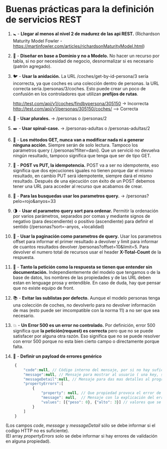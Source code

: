 # Buenas prácticas para la definición de servicios REST

1. :baby_symbol: - **Llegar al menos al nivel 2 de madurez de las api REST.** 
(Richardson Maturity Model Fowler - https://martinfowler.com/articles/richardsonMaturityModel.html)

1. :gem: - **Diseñar en base a Dominio y no a Modelo.** 
No hacer un recurso por tabla, si no por necesidad de negocio, desnormalizar si es necesario (patrón agregado).

1. :bird:	- **Usar la anidación.** 
La URL /coches/get-by-id-persona/3 sería incorrecta, ya que coches es una colección dentro de personas. la URL correcta sería /personas/3/coches.
Esto puede crear un poco de confusión en los controladores que utilizan **prefijos de rutas**.

    http://test.com/api/v1/coches/findbypersona/305150 -> Incorrecta  
    http://test.com/api/v1/personas/305150/coches/ --> Correcta

1. :restroom: - **Usar plurales.** 
-> /personas o /personas/2

1. :black_nib: - **Usar spinal-case.** 
-> /personas-adultas o /personas-adultas/2

1. :anger: - **Los métodos GET, nunca van a modificar nada ni a generar ninguna acción.**
Siempre serán de solo lectura. Tampoco los parámetros query ( /personas?filter=dani). Que un servició no devuelva ningún resultado, tampoco significa que tenga que ser de tipo GET.

1. :muscle: - **POST vs PUT, la idempotencia.** 
POST va a ser no idempotente, eso significa que dos ejecuciones iguales no tienen porque dar el mismo resultado, en cambio PUT será idempotente, siempre dará el mismo resultado. Después de una ejecución con éxito de un POST debemos tener una URL para acceder al recurso que acabamos de crear.

1. :eyes: - **Para las busquedas usar los parametros query.** -> /personas?pelo=rojo&anyos=33

1. :last_quarter_moon: - **Usar el parametro query sort para ordenar.** 
Permitir la ordenación por varios parámetros, separados por comas y mediante signos de negativo (para descendiente) o positivo (ascendiente) para definir el sentido (/personas?sort=-anyos, +localidad)

1. :page_facing_up: - **Usar la paginación como parametros de query.** 
Usar los parametros offset para informar el primer resultado a devolver y limit para informar de cuantos resultados devolver /personas?offset=10&limit=5. Para devolver el numero total de recursos usar el header **X-Total-Count** de la respuesta.

1. :closed_book: - **Tanto la petición como la respuesta se tienen que entender sin documentación.** 
Independientemente del modelo que tengamos o de la base de datos, los nombres de las propiedades y de las URL deben estan en lenguage prosa y entendible. En caso de duda, hay que pensar que no existe equipo de front.

1. :books:	- **Evitar las sublistas por defecto.** Aunque el modelo personas tenga una colección de coches, no devolverlo para no devolver información de mas (esto puede ser imcompatible con la norma 11) a no ser que sea necesario.

1. :boom: - **Un Error 500 es un error no controlado.** 
Por definición, error 500 significa que **la petición(request) es correcta** pero que no se puede satisfacer por alguna otra razón. Eso significa que no se puede resolver con error 500 porque no esta bien cierto campo o directamente porque falta.

1. :bug: - **Definir un payload de errores genérico**
```Javascript
    {
        "code":null, // Código interno del mensaje, por si no hay suficiente con el codigo de respuesta HTTP
        "message":null, // Mensaje para mostrar al usuario ( una key, si hay i18n )
        "messageDetail":null, // Mensaje para das mas detalles al programador, no se va a mostrar
        "propertyErrors":[
            {
                "property": null, // Que propiedad provoca el error de validación
                "message": null,  // Mensaje con la explicación del error para la propiedad en concreto
                "values": [{"peso": 0}, {"alto": 3}] // valores que se van a interpolar dentro del mensaje ( por ejemplo "el valor de peso debe ser superior a 0 Kg")
            }
        ]
    }
```
(Los campos *code*, *message* y *messageDetail* sólo se debe informar si el codigo HTTP no es suficiente).  
(El array *propertyErrors* solo se debe informar si hay errores de validación en alguna propiedad).